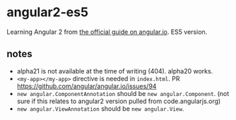 # angular2-es5

Learning Angular 2 from [the official guide on angular.io](https://angular.io/docs/js/latest/guide/). ES5 version.

## notes
- alpha21 is not available at the time of writing (404). alpha20 works.
- `<my-app></my-app>` directive is needed in `index.html`. PR https://github.com/angular/angular.io/issues/94
- `new angular.ComponentAnnotation` should be `new angular.Component`. (not sure if this relates to angular2 version pulled from code.angularjs.org)
- `new angular.ViewAnnotation` should be `new angular.View`.
